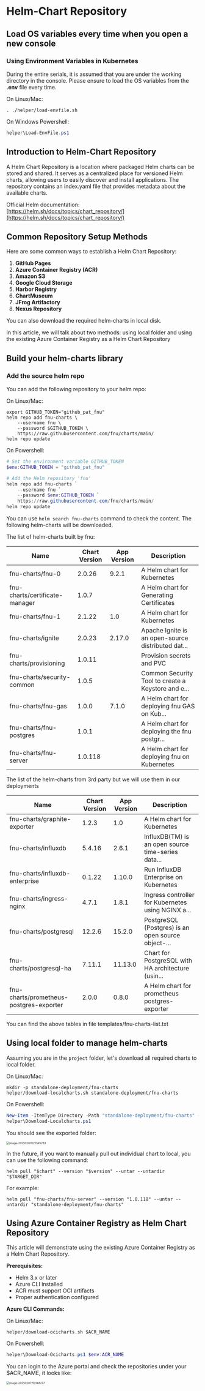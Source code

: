 # Helm-Chart Repository



## Load OS variables every time when you open a new console

### Using Environment Variables in Kubernetes

During the entire serials, it is assumed that you are under the working directory in the console. Please ensure to load the OS variables from the **.env** file every time.

On Linux/Mac:

```shell
. ./helper/load-envfile.sh
```

On Windows Powershell:

```Powershell
helper\Load-EnvFile.ps1
```



## Introduction to Helm-Chart Repository

A Helm Chart Repository is a location where packaged Helm charts can be stored and shared. It serves as a centralized place for versioned Helm charts, allowing users to easily discover and install applications. The repository contains an index.yaml file that provides metadata about the available charts.

Official Helm documentation: [https://helm.sh/docs/topics/chart_repository/](https://helm.sh/docs/topics/chart_repository/)

## Common Repository Setup Methods
Here are some common ways to establish a Helm Chart Repository:

1. **GitHub Pages**
2. **Azure Container Registry (ACR)**
3. **Amazon S3**
4. **Google Cloud Storage**
5. **Harbor Registry**
6. **ChartMuseum**
7. **JFrog Artifactory**
8. **Nexus Repository**

You can also download the required helm-charts in local disk.

In this article, we will talk about two methods: using local folder and using the existing Azure Container Registry as a Helm Chart Repository



## Build your helm-charts library

### Add the source helm repo

You can add the following repository to your helm repo:

On Linux/Mac:

```shell
export GITHUB_TOKEN="github_pat_fnu"
helm repo add fnu-charts \
    --username fnu \
    --password $GITHUB_TOKEN \
    https://raw.githubusercontent.com/fnu/charts/main/
helm repo update
```

On Powershell:

```Powershell
# Set the environment variable GITHUB_TOKEN
$env:GITHUB_TOKEN = "github_pat_fnu"

# Add the Helm repository 'fnu'
helm repo add fnu-charts `
    --username fnu `
    --password $env:GITHUB_TOKEN `
    https://raw.githubusercontent.com/fnu/charts/main/
helm repo update
```



You can use `helm search fnu-charts` command to check the content. The following helm-charts will be downloaded.

The list of helm-charts built by fnu:

| Name                                 | Chart Version | App Version | Description                                        |
| ------------------------------------ | ------------- | ----------- | -------------------------------------------------- |
| fnu-charts/fnu-0  | 2.0.26        | 9.2.1       | A Helm chart for Kubernetes                        |
| fnu-charts/certificate-manager | 1.0.7         |             | A Helm chart for Generating Certificates           |
| fnu-charts/fnu-1   | 2.1.22        | 1.0         | A Helm chart for Kubernetes                        |
| fnu-charts/ignite              | 2.0.23        | 2.17.0      | Apache Ignite is an open-source distributed dat... |
| fnu-charts/provisioning        | 1.0.11        |             | Provision secrets and PVC                          |
| fnu-charts/security-common     | 1.0.5         |             | Common Security Tool to create a Keystore and e... |
| fnu-charts/fnu-gas       | 1.0.0         | 7.1.0       | A Helm chart for deploying fnu GAS on Kub... |
| fnu-charts/fnu-postgres  | 1.0.1         |             | A Helm chart for deploying the fnu postgr... |
| fnu-charts/fnu-server    | 1.0.118       |             | A Helm chart for deploying fnu on Kubernetes |

The list of the helm-charts from 3rd party but we will use them in our deployments

| Name                                          | Chart Version | App Version | Description                                        |
| --------------------------------------------- | ------------- | ----------- | -------------------------------------------------- |
| fnu-charts/graphite-exporter            | 1.2.3         | 1.0         | A Helm chart for Kubernetes                        |
| fnu-charts/influxdb                     | 5.4.16        | 2.6.1       | InfluxDB(TM) is an open source time-series data... |
| fnu-charts/influxdb-enterprise          | 0.1.22        | 1.10.0      | Run InfluxDB Enterprise on Kubernetes              |
| fnu-charts/ingress-nginx                | 4.7.1         | 1.8.1       | Ingress controller for Kubernetes using NGINX a... |
| fnu-charts/postgresql                   | 12.2.6        | 15.2.0      | PostgreSQL (Postgres) is an open source object-... |
| fnu-charts/postgresql-ha                | 7.11.1        | 11.13.0     | Chart for PostgreSQL with HA architecture (usin... |
| fnu-charts/prometheus-postgres-exporter | 2.0.0         | 0.8.0       | A Helm chart for prometheus postgres-exporter      |

You can find the above tables in file templates/fnu-charts-list.txt

## Using local folder to manage helm-charts

Assuming you are in the `project` folder, let's download all required charts to local folder.

On Linux/Mac:

```Shell
mkdir -p standalone-deployment/fnu-charts
helper/download-localcharts.sh standalone-deployment/fnu-charts
```

On Powershell:

```Powershell
New-Item -ItemType Directory -Path "standalone-deployment/fnu-charts" -Force
helper\Download-Localcharts.ps1
```

You should see the exported folder:

<img src="docs/04-helmchart-repository/image-20250207025545283.png" alt="image-20250207025545283" style="zoom:50%;" />



In the future, if you want to manually pull out individual chart to local, you can use the following  command:

```shell
helm pull "$chart" --version "$version" --untar --untardir "$TARGET_DIR"
```

For example:

```shell
helm pull "fnu-charts/fnu-server" --version "1.0.118" --untar --untardir "standalone-deployment/fnu-charts"
```



## Using Azure Container Registry as Helm Chart Repository

This article will demonstrate using the existing Azure Container Registry as a Helm Chart Repository.

**Prerequisites:**
- Helm 3.x or later
- Azure CLI installed
- ACR must support OCI artifacts
- Proper authentication configured

**Azure CLI Commands:**

On Linux/Mac:

```shell
helper/download-ocicharts.sh $ACR_NAME
```

On Powershell:

```Powershell
helper\Download-Ocicharts.ps1 $env:ACR_NAME
```

You can login to the Azure portal and check the repositories under your $ACR_NAME, it looks like:

<img src="docs/04-helmchart-repository/image-20250207150148277.png" alt="image-20250207150148277" style="zoom:50%;" />
